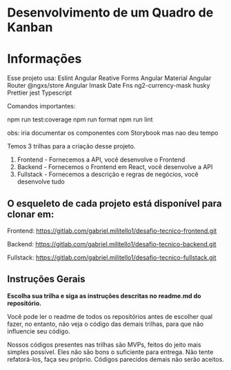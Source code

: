 # Desenvolvimento de um Quadro de Kanban

# Informações
Esse projeto usa:
Eslint
Angular
Reative Forms
Angular Material
Angular Router
@ngxs/store
Angular Imask
Date Fns
ng2-currency-mask
husky
Prettier
jest
Typescript

Comandos importantes:

npm run test:coverage
npm run format
npm run lint

obs: iria documentar os componentes com Storybook mas nao deu tempo

Temos 3 trilhas para a criação desse projeto. 

1. Frontend - Fornecemos a API, você desenvolve o Frontend
2. Backend - Fornecemos o Frontend em React, você desenvolve a API
3. Fullstack - Fornecemos a descrição e regras de negócios, você desenvolve tudo

## O esqueleto de cada projeto está disponível para clonar em:

Frontend: https://gitlab.com/gabriel.militello1/desafio-tecnico-frontend.git

Backend: https://gitlab.com/gabriel.militello1/desafio-tecnico-backend.git

Fullstack: https://gitlab.com/gabriel.militello1/desafio-tecnico-fullstack.git

## Instruções Gerais

**Escolha sua trilha e siga as instruções descritas no readme.md do repositório.**

Você pode ler o readme de todos os repositórios antes de escolher qual fazer, no entanto, não veja o código das demais trilhas, para que não influencie seu código. 

Nossos códigos presentes nas trilhas são MVPs, feitos do jeito mais simples possível. Eles não são bons o suficiente para entrega. Não tente refatorá-los, faça seu próprio. Códigos parecidos demais não serão aceitos.

